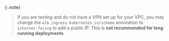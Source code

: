 {:.note}
> If you are testing and do not have a VPN set up for your VPC, you may change the
> `alb.ingress.kubernetes.io/scheme` annotation to `internet-facing` to add a public IP.
> This is **not recommended for long running deployments**